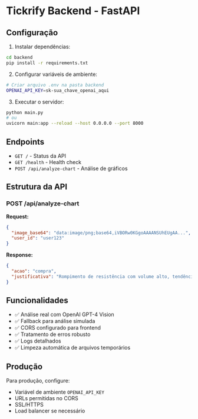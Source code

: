 # Tickrify Backend - FastAPI

## Configuração

1. Instalar dependências:
```bash
cd backend
pip install -r requirements.txt
```

2. Configurar variáveis de ambiente:
```bash
# Criar arquivo .env na pasta backend
OPENAI_API_KEY=sk-sua_chave_openai_aqui
```

3. Executar o servidor:
```bash
python main.py
# ou
uvicorn main:app --reload --host 0.0.0.0 --port 8000
```

## Endpoints

- `GET /` - Status da API
- `GET /health` - Health check
- `POST /api/analyze-chart` - Análise de gráficos

## Estrutura da API

### POST /api/analyze-chart

**Request:**
```json
{
  "image_base64": "data:image/png;base64,iVBORw0KGgoAAAANSUhEUgAA...",
  "user_id": "user123"
}
```

**Response:**
```json
{
  "acao": "compra",
  "justificativa": "Rompimento de resistência com volume alto, tendência de alta confirmada"
}
```

## Funcionalidades

- ✅ Análise real com OpenAI GPT-4 Vision
- ✅ Fallback para análise simulada
- ✅ CORS configurado para frontend
- ✅ Tratamento de erros robusto
- ✅ Logs detalhados
- ✅ Limpeza automática de arquivos temporários

## Produção

Para produção, configure:
- Variável de ambiente `OPENAI_API_KEY`
- URLs permitidas no CORS
- SSL/HTTPS
- Load balancer se necessário
